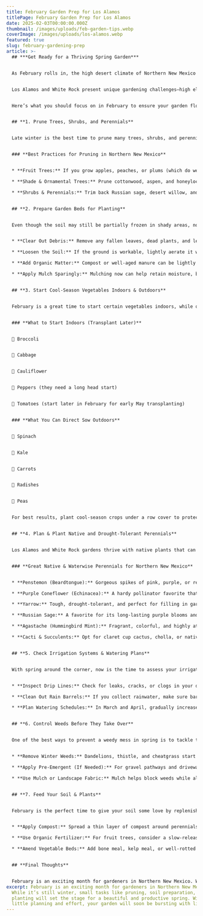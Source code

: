 ```yaml
---
title: February Garden Prep for Los Alamos
titlePage: February Garden Prep for Los Alamos
date: 2025-02-03T00:00:00.000Z
thumbnail: /images/uploads/feb-garden-tips.webp
coverImage: /images/uploads/los-alamos.webp
featured: true
slug: february-gardening-prep
article: >-
  ## ***Get Ready for a Thriving Spring Garden***


  As February rolls in, the high desert climate of Northern New Mexico begins its slow transition from winter’s grip to the milder days of early spring. While we still experience cold nights and occasional snow, longer daylight hours signal that now is the perfect time to start prepping your garden for a season of vibrant growth.


  Los Alamos and White Rock present unique gardening challenges—high elevation, variable temperatures, and a semi-arid climate. But with the right approach, you can create a thriving landscape filled with hardy perennials, native plants, and resilient vegetable crops.


  Here’s what you should focus on in February to ensure your garden flourishes in the coming months.


  ## **1. Prune Trees, Shrubs, and Perennials**


  Late winter is the best time to prune many trees, shrubs, and perennials before new growth begins. Pruning removes dead or diseased wood, improves plant structure, and encourages healthier blooms and fruit production.


  ### **Best Practices for Pruning in Northern New Mexico**


  * **Fruit Trees:** If you grow apples, peaches, or plums (which do well in our area), prune them to improve airflow and remove crossing branches. Avoid pruning apricots until summer to reduce disease risk.

  * **Shade & Ornamental Trees:** Prune cottonwood, aspen, and honeylocust trees while they are still dormant. For piñon and juniper trees, focus on removing dead or overcrowded branches to maintain a natural shape.

  * **Shrubs & Perennials:** Trim back Russian sage, desert willow, and butterfly bush to encourage strong spring growth. For lavender and sage, wait until March or April to prevent winter damage.


  ## **2. Prepare Garden Beds for Planting**


  Even though the soil may still be partially frozen in shady areas, now is a great time to get your garden beds ready.


  * **Clear Out Debris:** Remove any fallen leaves, dead plants, and leftover mulch from last season to prevent pests and disease.

  * **Loosen the Soil:** If the ground is workable, lightly aerate it with a fork to improve drainage. Avoid turning over soil too much to preserve beneficial microbes.

  * **Add Organic Matter:** Compost or well-aged manure can be lightly worked into the soil to replenish nutrients before spring planting.

  * **Apply Mulch Sparingly:** Mulching now can help retain moisture, but keep it light to allow the soil to warm up naturally.


  ## **3. Start Cool-Season Vegetables Indoors & Outdoors**


  February is a great time to start certain vegetables indoors, while others can be directly sown outdoors in cold frames or low tunnels.


  ### **What to Start Indoors (Transplant Later)**


  🌱 Broccoli


  🌱 Cabbage


  🌱 Cauliflower


  🌱 Peppers (they need a long head start)


  🌱 Tomatoes (start later in February for early May transplanting)


  ### **What You Can Direct Sow Outdoors**


  🥬 Spinach


  🥬 Kale


  🥬 Carrots


  🥬 Radishes


  🥬 Peas


  For best results, plant cool-season crops under a row cover to protect them from sudden cold snaps.


  ## **4. Plan & Plant Native and Drought-Tolerant Perennials**


  Los Alamos and White Rock gardens thrive with native plants that can handle our dry climate, cold winters, and strong sun. February is a great time to plan your landscape and even start planting some perennials if the weather is mild.


  ### **Great Native & Waterwise Perennials for Northern New Mexico**


  * **Penstemon (Beardtongue):** Gorgeous spikes of pink, purple, or red flowers that attract hummingbirds.

  * **Purple Coneflower (Echinacea):** A hardy pollinator favorite that blooms all summer.

  * **Yarrow:** Tough, drought-tolerant, and perfect for filling in garden gaps.

  * **Russian Sage:** A favorite for its long-lasting purple blooms and deer resistance.

  * **Agastache (Hummingbird Mint):** Fragrant, colorful, and highly attractive to pollinators.

  * **Cacti & Succulents:** Opt for claret cup cactus, cholla, or native yucca for an ultra-low-water landscape.


  ## **5. Check Irrigation Systems & Watering Plans**


  With spring around the corner, now is the time to assess your irrigation system.


  * **Inspect Drip Lines:** Check for leaks, cracks, or clogs in your drip irrigation system.

  * **Clean Out Rain Barrels:** If you collect rainwater, make sure barrels are clean and ready for use.

  * **Plan Watering Schedules:** In March and April, gradually increase watering frequency to match the warming temperatures.


  ## **6. Control Weeds Before They Take Over**


  One of the best ways to prevent a weedy mess in spring is to tackle them early.


  * **Remove Winter Weeds:** Dandelions, thistle, and cheatgrass start growing early. Hand-pull weeds before they go to seed.

  * **Apply Pre-Emergent (If Needed):** For gravel pathways and driveways, applying a pre-emergent in late February can prevent weed seeds from sprouting.

  * **Use Mulch or Landscape Fabric:** Mulch helps block weeds while also retaining moisture.


  ## **7. Feed Your Soil & Plants**


  February is the perfect time to give your soil some love by replenishing nutrients.


  * **Apply Compost:** Spread a thin layer of compost around perennials, trees, and shrubs.

  * **Use Organic Fertilizer:** For fruit trees, consider a slow-release fertilizer rich in phosphorus and potassium.

  * **Amend Vegetable Beds:** Add bone meal, kelp meal, or well-rotted manure to improve soil fertility.


  ## **Final Thoughts**


  February is an exciting month for gardeners in Northern New Mexico. While it’s still winter, small tasks like pruning, soil preparation, and early planting will set the stage for a beautiful and productive spring. With a little planning and effort, your garden will soon be bursting with life!
excerpt: February is an exciting month for gardeners in Northern New Mexico.
  While it’s still winter, small tasks like pruning, soil preparation, and early
  planting will set the stage for a beautiful and productive spring. With a
  little planning and effort, your garden will soon be bursting with life!
---
```

